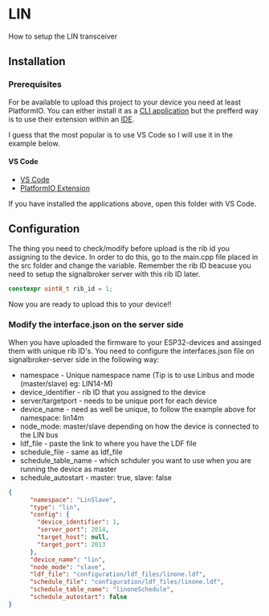 # LIN

How to setup the LIN transceiver

## Installation 

### Prerequisites

For be available to upload this project to your device you need at least PlatformIO. 
You can either install it as a [CLI application](https://docs.platformio.org/en/latest/core/index.html#) but the prefferd way is to use their extension within an [IDE](https://docs.platformio.org/en/latest/integration/ide/pioide.html#).

I guess that the most popular is to use VS Code so I will use it in the example below.

#### VS Code

* [VS Code](https://code.visualstudio.com/)
* [PlatformIO Extension](https://marketplace.visualstudio.com/items?itemName=platformio.platformio-ide)

If you have installed the applications above, open this folder with VS Code.  

## Configuration

The thing you need to check/modify before upload is the rib id you assigning to the device. In order to do this, go to the main.cpp file placed in the src folder and change the variable. Remember the rib ID beacuse you need to setup the signalbroker server with this rib ID later. 

```cpp 
constexpr uint8_t rib_id = 1;
```

Now you are ready to upload this to your device!!

### Modify the interface.json on the server side

When you have uploaded the firmware to your ESP32-devices and assinged them with unique rib ID's. You need to configure the interfaces.json file on signalbroker-server side in the following way:

* namespace - Unique namespace name (Tip is to use Linbus and mode (master/slave) eg: LIN14-M)
* device_identifier - rib ID that you assigned to the device
* server/targetport - needs to be unique port for each device
* device_name - need as well be unique, to follow the example above for namespace: lin14m
* node_mode: master/slave depending on how the device is connected to the LIN bus
* ldf_file - paste the link to where you have the LDF file
* schedule_file - same as ldf_file
* schedule_table_name - which schduler you want to use when you are running the device as master
* schedule_autostart - master: true, slave: false
```json 
{
      "namespace": "LinSlave",
      "type": "lin",
      "config": {
        "device_identifier": 1,
        "server_port": 2014,
        "target_host": null,
        "target_port": 2013
      },
      "device_name": "lin",
      "node_mode": "slave",
      "ldf_file": "configuration/ldf_files/linone.ldf",
      "schedule_file": "configuration/ldf_files/linone.ldf",
      "schedule_table_name": "linoneSchedule",
      "schedule_autostart": false
}
```